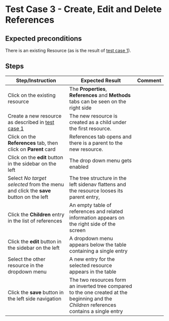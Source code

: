 # Test Case 3 - Create, Edit and Delete References

## Expected preconditions

There is an existing Resource (as is the result of [test case 1](01_add_a_resource.md)).

## Steps

| Step/Instruction | Expected Result | Comment |
|------------------|-----------------|---------|
| Click on the existing resource  | The **Properties**, **References** and **Methods** tabs can be seen on the right side | |
| Create a new resource as described in [test case 1](01_add_a_resource.md) | The new resource is created as a child under the first resource. | |
| Click on the **References** tab, then click on **Parent** card| References tab opens and there is a parent to the new resource. |  |
| Click on the **edit** button in the sidebar on the left | The drop down menu gets enabled ||
| Select *No target selected* from the menu and click the **save** button on the left | The tree structure in the left sidenav flattens and the resource looses its parent entry, | |
| Click the **Children** entry in the list of references | An empty table of references and related information appears on the right side of the screen |  
| Click the **edit** button in the sidebar on the left | A dropdown menu appears below the table containing a single entry ||
| Select the other resource in the dropdown menu | A new entry for the selected resource appears in the table ||
| Click the **save** button in the left side navigation | The two resources form an inverted tree compared to the one created at the beginning and the *Children* references contains a single entry ||
